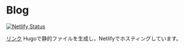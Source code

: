 # Blog

[![Netlify Status](https://api.netlify.com/api/v1/badges/13cd3de0-c6a0-4dc9-80ba-52c7873b151d/deploy-status)](https://app.netlify.com/sites/clever-curran-7206d3/deploys)

[リンク](https://blog.wisteken.com/)
Hugoで静的ファイルを生成し，Netlifyでホスティングしています。
